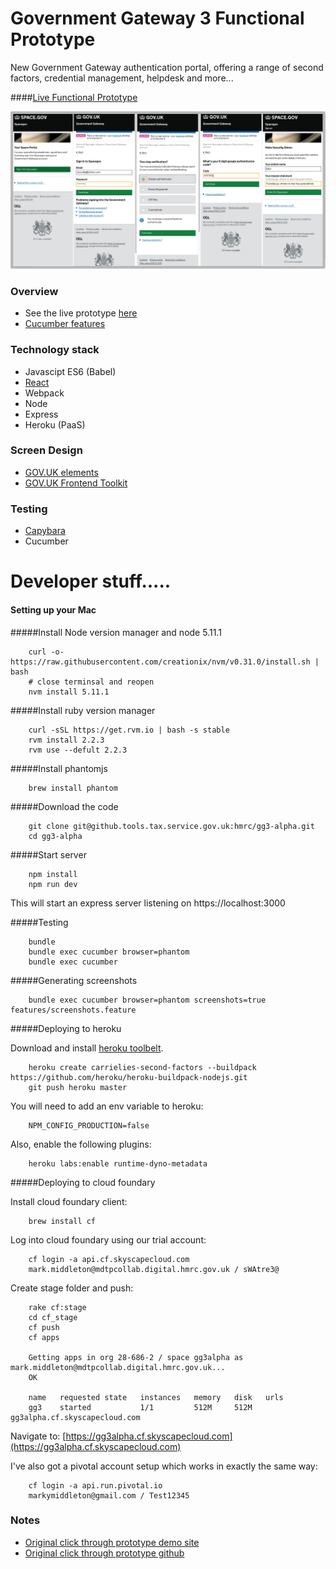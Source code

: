 # Government Gateway 3 Functional Prototype

New Government Gateway authentication portal, offering a range of second factors,
 credential management, helpdesk and more... 
 
####[Live Functional Prototype](https://gg3alpha.herokuapp.com)
 
 ![](./docs/images/sign_in_journey.png)

### Overview 

* See the live prototype [here](https://gg3alpha.herokuapp.com)
* [Cucumber features](./features)
 

### Technology stack
* Javascipt ES6 (Babel)
* [React](https://facebook.github.io/react/)
* Webpack
* Node
* Express
* Heroku (PaaS)

### Screen Design
* [GOV.UK elements](http://govuk-elements.herokuapp.com/)
* [GOV.UK Frontend Toolkit](https://github.com/alphagov/govuk_frontend_toolkit)

### Testing
* [Capybara](https://github.com/jnicklas/capybara)
* Cucumber




# Developer stuff.....



#### Setting up your Mac

#####Install Node version manager and node 5.11.1

```
    curl -o- https://raw.githubusercontent.com/creationix/nvm/v0.31.0/install.sh | bash
    # close terminsal and reopen
    nvm install 5.11.1
```

#####Install ruby version manager
```
    curl -sSL https://get.rvm.io | bash -s stable
    rvm install 2.2.3
    rvm use --defult 2.2.3
```

#####Install phantomjs
```
    brew install phantom
```

#####Download the code
```
    git clone git@github.tools.tax.service.gov.uk:hmrc/gg3-alpha.git
    cd gg3-alpha
```


#####Start server

```
    npm install
    npm run dev
```
This will start an express server listening on https://localhost:3000

#####Testing

```
    bundle
    bundle exec cucumber browser=phantom
    bundle exec cucumber
```


#####Generating screenshots
```
    bundle exec cucumber browser=phantom screenshots=true features/screenshots.feature 
```


#####Deploying to heroku

Download and install [heroku toolbelt](https://toolbelt.heroku.com/).  

```
    heroku create carrielies-second-factors --buildpack https://github.com/heroku/heroku-buildpack-nodejs.git
    git push heroku master
```

You will need to add an env variable to heroku:
```
    NPM_CONFIG_PRODUCTION=false
```

Also, enable the following plugins:
```
    heroku labs:enable runtime-dyno-metadata
```


#####Deploying to cloud foundary

Install cloud foundary client:
```
    brew install cf
```

Log into cloud foundary using our trial account:

```
    cf login -a api.cf.skyscapecloud.com
    mark.middleton@mdtpcollab.digital.hmrc.gov.uk / sWAtre3@
```

Create stage folder and push:
```
    rake cf:stage
    cd cf_stage
    cf push
    cf apps
    
    Getting apps in org 28-686-2 / space gg3alpha as mark.middleton@mdtpcollab.digital.hmrc.gov.uk...
    OK
    
    name   requested state   instances   memory   disk   urls
    gg3    started           1/1         512M     512M   gg3alpha.cf.skyscapecloud.com    
```

Navigate to:  [https://gg3alpha.cf.skyscapecloud.com](https://gg3alpha.cf.skyscapecloud.com)


I've also got a pivotal account setup which works in exactly the same way:
 
```
    cf login -a api.run.pivotal.io
    markymiddleton@gmail.com / Test12345
```


### Notes

* [Original click through prototype demo site](https://gg3prototype.herokuapp.com)
* [Original click through prototype github](https://github.tools.tax.service.gov.uk/HMRC/gg3-prototype)



